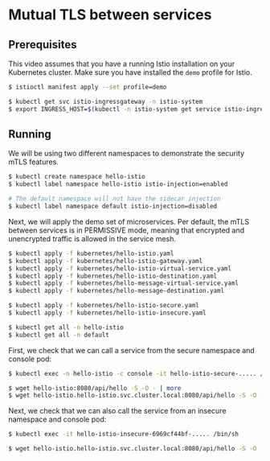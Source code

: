 # Mutual TLS between services

## Prerequisites

This video assumes that you have a running Istio installation on your Kubernetes cluster.
Make sure you have installed the `demo` profile for Istio.

```bash
$ istioctl manifest apply --set profile=demo

$ kubectl get svc istio-ingressgateway -n istio-system
$ export INGRESS_HOST=$(kubectl -n istio-system get service istio-ingressgateway -o jsonpath='{.status.loadBalancer.ingress[0].ip}')
```

## Running

We will be using two different namespaces to demonstrate the security mTLS features.

```bash
$ kubectl create namespace hello-istio
$ kubectl label namespace hello-istio istio-injection=enabled

# The default namespace will not have the sidecar injection
$ kubectl label namespace default istio-injection=disabled
```

Next, we will apply the demo set of microservices. Per default, the mTLS between services is in PERMISSIVE mode, meaning that encrypted and unencrypted traffic is allowed in the service mesh.

```bash
$ kubectl apply -f kubernetes/hello-istio.yaml
$ kubectl apply -f kubernetes/hello-istio-gateway.yaml
$ kubectl apply -f kubernetes/hello-istio-virtual-service.yaml
$ kubectl apply -f kubernetes/hello-istio-destination.yaml
$ kubectl apply -f kubernetes/hello-message-virtual-service.yaml
$ kubectl apply -f kubernetes/hello-message-destination.yaml

$ kubectl apply -f kubernetes/hello-istio-secure.yaml
$ kubectl apply -f kubernetes/hello-istio-insecure.yaml

$ kubectl get all -n hello-istio
$ kubectl get all -n default
```

First, we check that we can call a service from the secure namespace and console pod:
```bash
$ kubectl exec -n hello-istio -c console -it hello-istio-secure-..... /bin/sh

$ wget hello-istio:8080/api/hello -S -O - | more
$ wget hello-istio.hello-istio.svc.cluster.local:8080/api/hello -S -O - | more
```

Next, we check that we can also call the service from an insecure namespace and console pod:
```bash
$ kubectl exec -it hello-istio-insecure-6969cf44bf-..... /bin/sh

$ wget hello-istio.hello-istio.svc.cluster.local:8080/api/hello -S -O - | more
```





